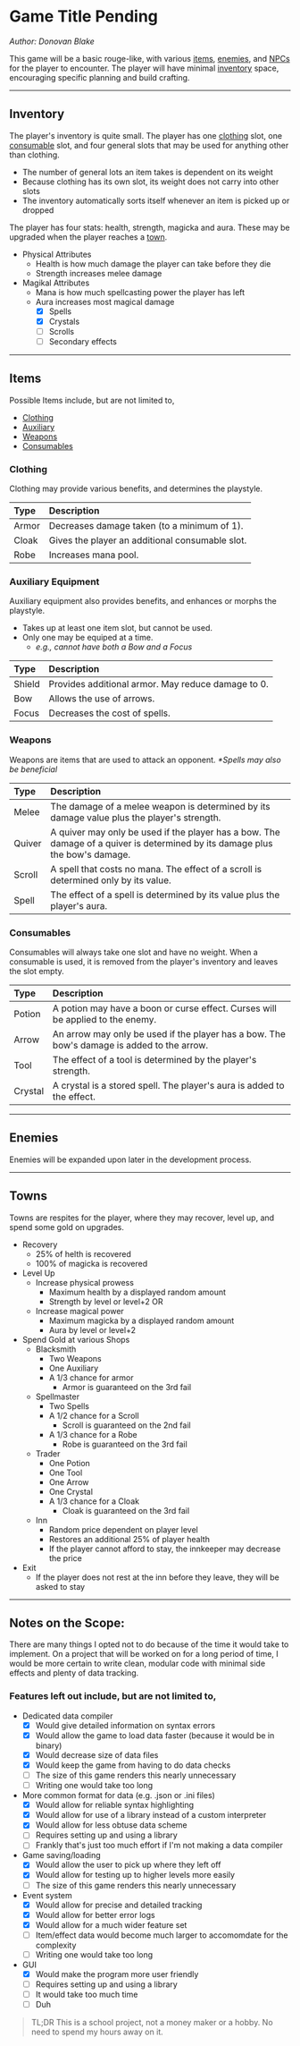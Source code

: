 # Game Title Pending

*Author: Donovan Blake*

This game will be a basic rouge-like, with various [items](#items), [enemies](#enemies), and [NPCs](#towns) for the player to encounter. The player will have minimal [inventory](#inventory) space, encouraging specific planning and build crafting.

---

## Inventory 

The player's inventory is quite small. The player has one [clothing](#clothing) slot, one [consumable](#consumable) slot, and four general slots that may be used for anything other than clothing.

+ The number of general lots an item takes is dependent on its weight
+ Because clothing has its own slot, its weight does not carry into other slots
+ The inventory automatically sorts itself whenever an item is picked up or dropped

The player has four stats: health, strength, magicka and aura. These may be upgraded when the player reaches a [town](#towns).

+ Physical Attributes
    + Health is how much damage the player can take before they die
    + Strength increases melee damage
+ Magikal Attributes
    + Mana is how much spellcasting power the player has left
    + Aura increases most magical damage
        + [x] Spells
        + [x] Crystals
        + [ ] Scrolls
        + [ ] Secondary effects

---

## Items 

Possible Items include, but are not limited to,

+ [Clothing](#clothing)
+ [Auxiliary](#auxiliary)
+ [Weapons](#weapons)
+ [Consumables](#consumables)

### Clothing

Clothing may provide various benefits, and determines the playstyle.

| Type | Description |
| :--- |     :---    |
| Armor | Decreases damage taken (to a minimum of 1). |
| Cloak | Gives the player an additional consumable slot. |
| Robe | Increases mana pool. |

### Auxiliary Equipment

Auxiliary equipment also provides benefits, and enhances or morphs the playstyle.

+ Takes up at least one item slot, but cannot be used.
+ Only one may be equiped at a time.
    + *e.g., cannot have both a Bow and a Focus*

| Type | Description |
| :--- |     :---    |
| Shield | Provides additional armor. May reduce damage to 0. |
| Bow | Allows the use of arrows. |
| Focus | Decreases the cost of spells. |

### Weapons

Weapons are items that are used to attack an opponent. *\*Spells may also be beneficial*

| Type | Description |
| :--- |     :---    |
| Melee | The damage of a melee weapon is determined by its damage value plus the player's strength. |
| Quiver | A quiver may only be used if the player has a bow. The damage of a quiver is determined by its damage plus the bow's damage. |
| Scroll | A spell that costs no mana. The effect of a scroll is determined only by its value. |
| Spell | The effect of a spell is determined by its value plus the player's aura. |

### Consumables

Consumables will always take one slot and have no weight. When a consumable is used, it is removed from the player's inventory and leaves the slot empty.

| Type | Description |
| :--- |     :---    |
| Potion | A potion may have a boon or curse effect. Curses will be applied to the enemy. |
| Arrow | An arrow may only be used if the player has a bow. The bow's damage is added to the arrow. |
| Tool | The effect of a tool is determined by the player's strength. |
| Crystal | A crystal is a stored spell. The player's aura is added to the effect. |

---

## Enemies

Enemies will be expanded upon later in the development process.

---

## Towns

Towns are respites for the player, where they may recover, level up, and spend some gold on upgrades.

+ Recovery
    + 25% of helth is recovered
    + 100% of magicka is recovered
+ Level Up
    + Increase physical prowess
        + Maximum health by a displayed random amount
        + Strength by level or level+2
    OR
    + Increase magical power
        + Maximum magicka by a displayed random amount
        + Aura by level or level+2
+ Spend Gold at various Shops
    + Blacksmith
        + Two Weapons
        + One Auxiliary
        + A 1/3 chance for armor 
            + Armor is guaranteed on the 3rd fail
    + Spellmaster
        + Two Spells
        + A 1/2 chance for a Scroll
            + Scroll is guaranteed on the 2nd fail
        + A 1/3 chance for a Robe
            + Robe is guaranteed on the 3rd fail
    + Trader
        + One Potion
        + One Tool
        + One Arrow
        + One Crystal
        + A 1/3 chance for a Cloak
            + Cloak is guaranteed on the 3rd fail
    + Inn
        + Random price dependent on player level
        + Restores an additional 25% of player health
        + If the player cannot afford to stay, the innkeeper may decrease the price
+ Exit
    + If the player does not rest at the inn before they leave, they will be asked to stay

---

## Notes on the Scope:

There are many things I opted not to do because of the time it would take to implement. On a project that will be worked on for a long period of time, I would be more certain to write clean, modular code with minimal side effects and plenty of data tracking.

### Features left out include, but are not limited to,

+ Dedicated data compiler
    + [x] Would give detailed information on syntax errors
    + [x] Would allow the game to load data faster (because it would be in binary)
    + [x] Would decrease size of data files
    + [x] Would keep the game from having to do data checks
    + [ ] The size of this game renders this nearly unnecessary
    + [ ] Writing one would take too long
+ More common format for data (e.g. .json or .ini files)
    + [x] Would allow for reliable syntax highlighting
    + [x] Would allow for use of a library instead of a custom interpreter
    + [x] Would allow for less obtuse data scheme
    + [ ] Requires setting up and using a library
    + [ ] Frankly that's just too much effort if I'm not making a data compiler
+ Game saving/loading
    + [x] Would allow the user to pick up where they left off
    + [x] Would allow for testing up to higher levels more easily
    + [ ] The size of this game renders this nearly unnecessary
+ Event system
    + [x] Would allow for precise and detailed tracking
    + [x] Would allow for better error logs
    + [x] Would allow for a much wider feature set
    + [ ] Item/effect data would become much larger to accomomdate for the complexity
    + [ ] Writing one would take too long
+ GUI
    + [x] Would make the program more user friendly
    + [ ] Requires setting up and using a library
    + [ ] It would take too much time
    + [ ] Duh

> TL;DR
> This is a school project, not a money maker or a hobby.
> No need to spend my hours away on it.